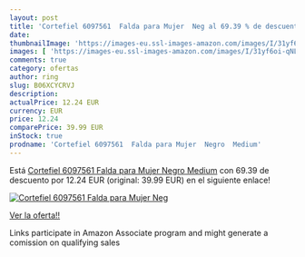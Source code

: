 ```yaml
---
layout: post
title: 'Cortefiel 6097561  Falda para Mujer  Neg al 69.39 % de descuento'
date: 
thumbnailImage: 'https://images-eu.ssl-images-amazon.com/images/I/31yf6oi-qNL._SL200_.jpg'
images: [ 'https://images-eu.ssl-images-amazon.com/images/I/31yf6oi-qNL._SL200_.jpg' ]
comments: true
category: ofertas
author: ring
slug: B06XCYCRVJ
description:
actualPrice: 12.24 EUR
currency: EUR
price: 12.24
comparePrice: 39.99 EUR
inStock: true
prodname: 'Cortefiel 6097561  Falda para Mujer  Negro  Medium'
---
```


Está [Cortefiel 6097561  Falda para Mujer  Negro  Medium](https://www.amazon.es/dp/B06XCYCRVJ/?tag=tolees-21) con 69.39 de descuento por 12.24 EUR (original: 39.99 EUR) en el siguiente enlace!

[![Cortefiel 6097561  Falda para Mujer  Neg](https://images-eu.ssl-images-amazon.com/images/I/31yf6oi-qNL._SL200_.jpg)](https://www.amazon.es/dp/B06XCYCRVJ/?tag=tolees-21)

[Ver la oferta!!](https://www.amazon.es/dp/B06XCYCRVJ/?tag=tolees-21)

Links participate in Amazon Associate program and might generate a comission on qualifying sales


